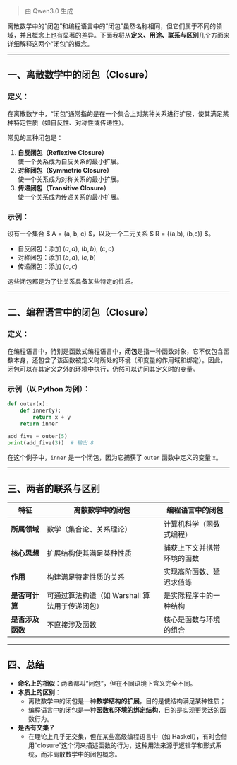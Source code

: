 > 由 Qwen3.0 生成

离散数学中的“闭包”和编程语言中的“闭包”虽然名称相同，但它们属于不同的领域，并且概念上也有显著的差异。下面我将从**定义、用途、联系与区别**几个方面来详细解释这两个“闭包”的概念。

---

## 一、离散数学中的闭包（Closure）

### 定义：
在离散数学中，“闭包”通常指的是在一个集合上对某种关系进行扩展，使其满足某种特定性质（如自反性、对称性或传递性）。

常见的三种闭包是：

1. **自反闭包（Reflexive Closure）**  
   使一个关系成为自反关系的最小扩展。
2. **对称闭包（Symmetric Closure）**  
   使一个关系成为对称关系的最小扩展。
3. **传递闭包（Transitive Closure）**  
   使一个关系成为传递关系的最小扩展。

### 示例：
设有一个集合 $ A = \{a, b, c\} $，以及一个二元关系 $ R = \{(a,b), (b,c)\} $。

- 自反闭包：添加 $(a,a)$, $(b,b)$, $(c,c)$
- 对称闭包：添加 $(b,a)$, $(c,b)$
- 传递闭包：添加 $(a,c)$

这些闭包都是为了让关系具备某些特定的性质。

---

## 二、编程语言中的闭包（Closure）

### 定义：
在编程语言中，特别是函数式编程语言中，**闭包**是指一种函数对象，它不仅包含函数本身，还包含了该函数被定义时所处的环境（即变量的作用域和绑定）。因此，闭包可以在其定义之外的环境中执行，仍然可以访问其定义时的变量。

### 示例（以 Python 为例）：

```python
def outer(x):
    def inner(y):
        return x + y
    return inner

add_five = outer(5)
print(add_five(3))  # 输出 8
```

在这个例子中，`inner` 是一个闭包，因为它捕获了 `outer` 函数中定义的变量 `x`。

---

## 三、两者的联系与区别

| 特征 | 离散数学中的闭包 | 编程语言中的闭包 |
|------|------------------|-------------------|
| **所属领域** | 数学（集合论、关系理论） | 计算机科学（函数式编程） |
| **核心思想** | 扩展结构使其满足某种性质 | 捕获上下文并携带环境的函数 |
| **作用** | 构建满足特定性质的关系 | 实现高阶函数、延迟求值等 |
| **是否可计算** | 可通过算法构造（如 Warshall 算法用于传递闭包） | 是实际程序中的一种结构 |
| **是否涉及函数** | 不直接涉及函数 | 核心是函数与环境的组合 |

---

## 四、总结

- **命名上的相似**：两者都叫“闭包”，但在不同语境下含义完全不同。
- **本质上的区别**：
  - 离散数学中的闭包是一种**数学结构的扩展**，目的是使结构满足某种性质；
  - 编程语言中的闭包是一种**函数和环境的绑定结构**，目的是实现更灵活的函数行为。
- **是否有交集？**
  - 在理论上几乎无交集，但在某些高级编程语言中（如 Haskell），有时会借用“closure”这个词来描述函数的行为，这种用法来源于逻辑学和形式系统，而非离散数学中的闭包概念。

